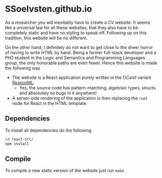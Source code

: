 # SSoelvsten.github.io
As a researcher you will inevitably have to create a CV website. It seems like a
universal law for all these websites, that they also have to be completely
static and have no styling to speak off. Following up on this tradition, this
website will be no different.

On the other hand, I definitely do not want to get close to the sheer horror of
having to write _HTML_ by hand. Being a former full-stack developer and a PhD
student in the Logic and Semantics and Programming Languages group, the only
honorable paths are even fewer. Hence this website is made the following way

- The website is a React application purely written in the OCaml variant
  [ReasonML](https://reasonml.github.io/).
  - Yes, the source code has pattern-matching, algebraic types, structs and
    absolutely no bugs in it anywhere!
- A server-side rendering of the application is then replacing the `root` node
  for React in the HTML template.
  
## Dependencies
To install all dependencies do the following
```bash
cd react-src/
npm install
```

## Compile
To compile a new static version of the website just run `make`.


